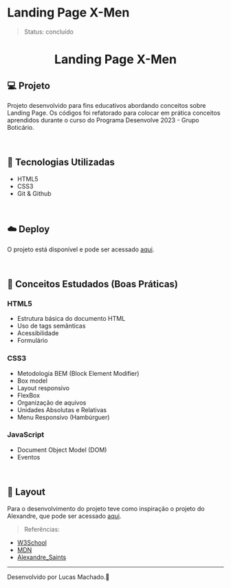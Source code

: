 # Landing Page X-Men


>Status: concluído

<h1 align='center'> Landing Page X-Men </h1>








## 💻 Projeto

Projeto desenvolvido para fins educativos abordando conceitos sobre Landing Page. Os códigos foi refatorado para colocar em prática conceitos aprendidos durante o curso do Programa Desenvolve 2023 - Grupo Boticário. 


<br>

## 🚀 Tecnologias Utilizadas

- HTML5
- CSS3
- Git & Github


<br>

## ☁️ Deploy
O projeto está disponível e pode ser acessado [aqui](https://lsmachado4.github.io/LandingPage-XMen/).

<br>

## 📖 Conceitos Estudados (Boas Práticas)



### HTML5

- Estrutura básica do documento HTML
- Uso de tags semânticas 
- Acessibilidade
- Formulário

### CSS3

- Metodologia BEM (Block Element Modifier)
- Box model 
- Layout responsivo
- FlexBox
- Organização de aquivos 
- Unidades Absolutas e Relativas
- Menu Responsivo (Hambúrguer)


### JavaScript

- Document Object Model (DOM)
- Eventos


<br>

## 🔖 Layout

Para o desenvolvimento do projeto teve como inspiração o projeto do Alexandre, que pode ser acessado [aqui](https://www.youtube.com/watch?v=edDCEK5QWE8&t=1062s&ab_channel=AlexandreSaints).

> Referências: 

   - [W3School](https://www.w3schools.com/)
   - [MDN](https://developer.mozilla.org/pt-BR/ )
   - [Alexandre_Saints](https://github.com/alexandresaints)

---

Desenvolvido por Lucas Machado.💜

